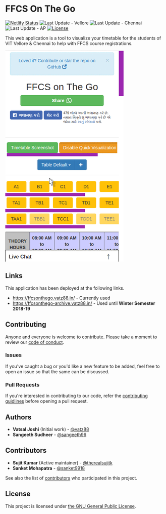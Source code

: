 # FFCS On The Go

[![Netlify Status](https://img.shields.io/netlify/6d48d2f4-8dc7-4780-ae32-e8da62053826)](https://app.netlify.com/sites/ffcsonthego/deploys) ![Last Update - Vellore](https://img.shields.io/badge/dynamic/json?color=blue&label=vellore&query=$.lastUpdate.vellore&url=https://raw.githubusercontent.com/vatz88/FFCSonTheGo/master/package.json) ![Last Update - Chennai](https://img.shields.io/badge/dynamic/json?color=blue&label=chennai&query=$.lastUpdate.chennai&url=https://raw.githubusercontent.com/vatz88/FFCSonTheGo/master/package.json) ![Last Update - AP](https://img.shields.io/badge/dynamic/json?color=blue&label=ap&query=$.lastUpdate.ap&url=https://raw.githubusercontent.com/vatz88/FFCSonTheGo/master/package.json) [![License](https://img.shields.io/github/license/vatz88/FFCSonTheGo)](/LICENSE.md)

This web application is a tool to visualize your timetable for the students of VIT Vellore & Chennai to help with FFCS course registrations.

![Demo](/demo.gif)

## Links

This application has been deployed at the following links.

-   https://ffcsonthego.vatz88.in/ - Currently used
-   https://ffcsonthego-archive.vatz88.in/ - Used until **Winter Semester 2018-19**

## Contributing

Anyone and everyone is welcome to contribute. Please take a moment to review our [code of conduct](/.github/CODE_OF_CONDUCT.md).

### Issues

If you've caught a bug or you'd like a new feature to be added, feel free to open an issue so that the same can be discussed.

### Pull Requests

If you're interested in contributing to our code, refer the [contributing guidlines](/.github/CONTRIBUTING.md) before opening a pull request.

## Authors

-   **Vatsal Joshi** (Initial work) - [@vatz88](https://github.com/vatz88)
-   **Sangeeth Sudheer** - [@sangeeth96](https://github.com/sangeeth96)

## Contributors

-   **Sujit Kumar** (Active maintainer) - [@therealsujitk](https://github.com/therealsujitk)
-   **Sanket Mohapatra** - [@sanket9918](https://github.com/sanket9918)

See also the list of [contributors](https://github.com/vatz88/FFCSonTheGo/contributors) who participated in this project.

## License

This project is licensed under [the GNU General Public License](/LICENSE.md).

